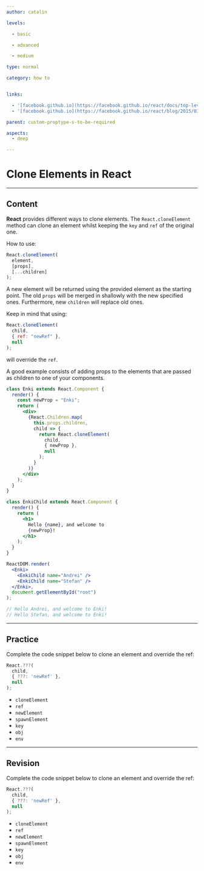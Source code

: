 ```yaml
---
author: catalin

levels:

  - basic

  - advanced

  - medium

type: normal

category: how to


links:

  - '[facebook.github.io](https://facebook.github.io/react/docs/top-level-api.html#react.cloneelement){website}'
  - '[facebook.github.io](https://facebook.github.io/react/blog/2015/03/03/react-v0.13-rc2.html){website}'

parent: custom-proptype-s-to-be-required

aspects:
  - deep

---
```


# Clone Elements in React

---
## Content

**React** provides different ways to clone elements. The `React.cloneElement` method can clone an element whilst keeping the `key` and `ref` of the original one.

How to use:
```jsx
React.cloneElement(
  element,
  [props],
  [...children]
);
```

A new element will be returned using the provided element as the starting point. The old `props` will be merged in shallowly with the new specified ones. Furthermore, new `children` will replace old ones.

Keep in mind that using:
```jsx
React.cloneElement(
  child,
  { ref: "newRef" },
  null
);
```
will override the `ref`.

A good example consists of adding props to the elements that are passed as children to one of your components.

```jsx
class Enki extends React.Component {
  render() {
    const newProp = "Enki";
    return (
      <div>
        {React.Children.map(
          this.props.children,
          child => {
            return React.cloneElement(
              child,
              { newProp },
              null
            );
          }
        )}
      </div>
    );
  }
}

class EnkiChild extends React.Component {
  render() {
    return (
      <h1>
        Hello {name}, and welcome to
        {newProp}!
      </h1>
    );
  }
}

ReactDOM.render(
  <Enki>
    <EnkiChild name="Andrei" />
    <EnkiChild name="Stefan" />
  </Enki>,
  document.getElementById("root")
);

// Hello Andrei, and welcome to Enki!
// Hello Stefan, and welcome to Enki!
```

---
## Practice

Complete the code snippet below to clone an element and override the ref:

```javascript
React.???(
  child, 
  { ???: 'newRef' },
  null
);
```

* `cloneElement`
* `ref`
* `newElement`
* `spawnElement`
* `key`
* `obj`
* `env`

---
## Revision

Complete the code snippet below to clone an element and override the ref:

```javascript
React.???(
  child, 
  { ???: 'newRef' },
  null
);
```

* `cloneElement`
* `ref`
* `newElement`
* `spawnElement`
* `key`
* `obj`
* `env`
